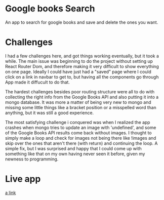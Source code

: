 # Google books Search
  An app to search for google books and save and delete the ones you want.

# Challenges
  I had a few challenges here, and got things working eventually, but it took a while. The main issue was beginning to do the project without setting up React Router Dom, and therefore making it very difficult to show everything on one page. Ideally I could have just had a "saved" page where I could click on a link in navbar to get to, but having all the components go through App made it diffucult to do that.

  The hardest challenges besides poor routing structure were all to do with collecting the right info from the Google Books API and also putting it into a mongo database. It was more a matter of being very new to mongo and missing some little things like a bracket position or a misspelled word than anything, but it was still a good experience.

  The most satisfying challenge i conquered was when I realized the app crashes when mongo tries to update an image with 'undefined', and some of the Google Books API results come back without images. I thought to simply make a loop and check for images not being there like !images and skip over the ones that aren't there (with return) and continuing the loop. A simple fix, but I was surprised and happy that I could come up with something like that on my own having never seen it before, given my newness to programming.

# Live app
  [a link](https://google-books-react-orion.herokuapp.com/)
